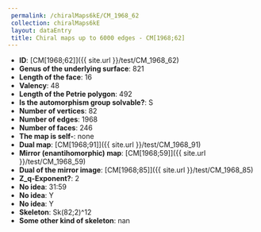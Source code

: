 ```yaml
--- 
 permalink: /chiralMaps6kE/CM_1968_62 
 collection: chiralMaps6kE
 layout: dataEntry
 title: Chiral maps up to 6000 edges - CM[1968;62]
---
```


- **ID**: [CM[1968;62]]({{ site.url }}/test/CM_1968_62)
- **Genus of the underlying surface**: 821
- **Length of the face**: 16
- **Valency**: 48
- **Length of the Petrie polygon**: 492
- **Is the automorphism group solvable?**: S
- **Number of vertices**: 82
- **Number of edges**: 1968
- **Number of faces**: 246
- **The map is self-**: none
- **Dual map**: [CM[1968;91]]({{ site.url }}/test/CM_1968_91)
- **Mirror (enantihomorphic) map**: [CM[1968;59]]({{ site.url }}/test/CM_1968_59)
- **Dual of the mirror image**: [CM[1968;85]]({{ site.url }}/test/CM_1968_85)
- **Z_q-Exponent?**: 2
- **No idea**:  31:59
- **No idea**: Y
- **No idea**: Y
- **Skeleton**: Sk(82;2)^12
- **Some other kind of skeleton**: nan
